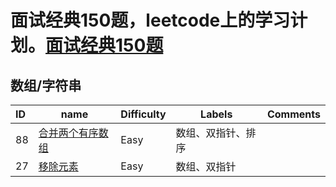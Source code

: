 # 面试经典150题，leetcode上的学习计划。[面试经典150题](https://leetcode.cn/studyplan/top-interview-150/)

## 数组/字符串
| ID   | name   | Difficulty | Labels  | Comments |
| :--- | ------- | ---------- | ---------- | ---------- |
| 88  | [合并两个有序数组](https://leetcode.cn/problems/merge-sorted-array/description/?envType=study-plan-v2&envId=top-interview-150) | Easy |数组、双指针、排序 | |
|27|[移除元素](https://leetcode.cn/problems/remove-element/?envType=study-plan-v2&envId=top-interview-150)|Easy|数组、双指针| |
